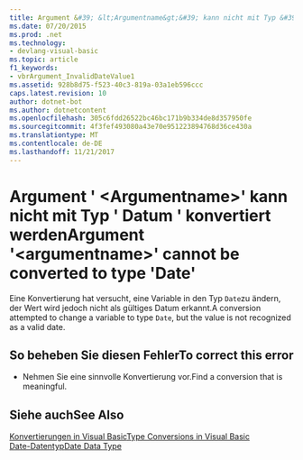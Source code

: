 ```yaml
---
title: Argument &#39; &lt;Argumentname&gt;&#39; kann nicht mit Typ &#39; Datum &#39; konvertiert werden
ms.date: 07/20/2015
ms.prod: .net
ms.technology:
- devlang-visual-basic
ms.topic: article
f1_keywords:
- vbrArgument_InvalidDateValue1
ms.assetid: 928b8d75-f523-40c3-819a-03a1eb596ccc
caps.latest.revision: 10
author: dotnet-bot
ms.author: dotnetcontent
ms.openlocfilehash: 305c6fdd26522bc46bc171b9b334de8d357950fe
ms.sourcegitcommit: 4f3fef493080a43e70e951223894768d36ce430a
ms.translationtype: MT
ms.contentlocale: de-DE
ms.lasthandoff: 11/21/2017
---
```

# <a name="argument-39ltargumentnamegt39-cannot-be-converted-to-type-39date39"></a><span data-ttu-id="61903-102">Argument &#39; &lt;Argumentname&gt;&#39; kann nicht mit Typ &#39; Datum &#39; konvertiert werden</span><span class="sxs-lookup"><span data-stu-id="61903-102">Argument &#39;&lt;argumentname&gt;&#39; cannot be converted to type &#39;Date&#39;</span></span>
<span data-ttu-id="61903-103">Eine Konvertierung hat versucht, eine Variable in den Typ `Date`zu ändern, der Wert wird jedoch nicht als gültiges Datum erkannt.</span><span class="sxs-lookup"><span data-stu-id="61903-103">A conversion attempted to change a variable to type `Date`, but the value is not recognized as a valid date.</span></span>  
  
## <a name="to-correct-this-error"></a><span data-ttu-id="61903-104">So beheben Sie diesen Fehler</span><span class="sxs-lookup"><span data-stu-id="61903-104">To correct this error</span></span>  
  
-   <span data-ttu-id="61903-105">Nehmen Sie eine sinnvolle Konvertierung vor.</span><span class="sxs-lookup"><span data-stu-id="61903-105">Find a conversion that is meaningful.</span></span>  
  
## <a name="see-also"></a><span data-ttu-id="61903-106">Siehe auch</span><span class="sxs-lookup"><span data-stu-id="61903-106">See Also</span></span>  
 [<span data-ttu-id="61903-107">Konvertierungen in Visual Basic</span><span class="sxs-lookup"><span data-stu-id="61903-107">Type Conversions in Visual Basic</span></span>](../../visual-basic/programming-guide/language-features/data-types/type-conversions.md)  
 [<span data-ttu-id="61903-108">Date-Datentyp</span><span class="sxs-lookup"><span data-stu-id="61903-108">Date Data Type</span></span>](../../visual-basic/language-reference/data-types/date-data-type.md)
